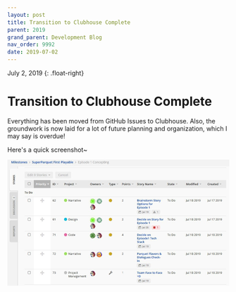 ```yaml
---
layout: post
title: Transition to Clubhouse Complete
parent: 2019
grand_parent: Development Blog
nav_order: 9992
date: 2019-07-02
---
```

July 2, 2019
{: .float-right}

# Transition to Clubhouse Complete

Everything has been moved from GitHub Issues to Clubhouse.
Also, the groundwork is now laid for a lot of future planning and organization, which I may say is overdue!

Here's a quick screenshot~

![An example image of the project in Clubhouse.](image-2019-07-02.jpg)
